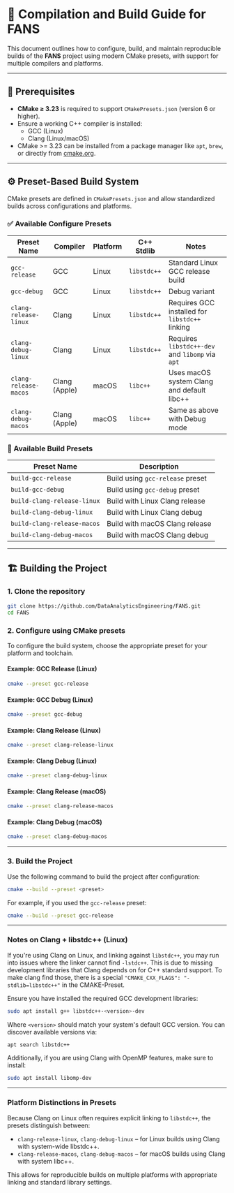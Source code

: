 # 🔧 Compilation and Build Guide for FANS

This document outlines how to configure, build, and maintain reproducible builds of the **FANS** project using modern CMake presets, with support for multiple compilers and platforms.

---

## 🚀 Prerequisites

- **CMake ≥ 3.23** is required to support `CMakePresets.json` (version 6 or higher).
- Ensure a working C++ compiler is installed:
  - GCC (Linux)
  - Clang (Linux/macOS)
- CMake >= 3.23 can be installed from a package manager like `apt`, `brew`, or directly from [cmake.org](https://cmake.org/download/).

---

## ⚙️ Preset-Based Build System

CMake presets are defined in `CMakePresets.json` and allow standardized builds across configurations and platforms.

### ✅ Available Configure Presets

| Preset Name              | Compiler       | Platform | C++ Stdlib   | Notes                                                  |
|--------------------------|----------------|----------|--------------|--------------------------------------------------------|
| `gcc-release`            | GCC            | Linux    | `libstdc++`  | Standard Linux GCC release build                      |
| `gcc-debug`              | GCC            | Linux    | `libstdc++`  | Debug variant                                          |
| `clang-release-linux`    | Clang          | Linux    | `libstdc++`  | Requires GCC installed for `libstdc++` linking        |
| `clang-debug-linux`      | Clang          | Linux    | `libstdc++`  | Requires `libstdc++-dev` and `libomp` via `apt`       |
| `clang-release-macos`    | Clang (Apple)  | macOS    | `libc++`     | Uses macOS system Clang and default libc++            |
| `clang-debug-macos`      | Clang (Apple)  | macOS    | `libc++`     | Same as above with Debug mode                         |

### 🔨 Available Build Presets

| Preset Name              | Description                         |
|--------------------------|-------------------------------------|
| `build-gcc-release`      | Build using `gcc-release` preset    |
| `build-gcc-debug`        | Build using `gcc-debug` preset      |
| `build-clang-release-linux` | Build with Linux Clang release  |
| `build-clang-debug-linux`   | Build with Linux Clang debug    |
| `build-clang-release-macos` | Build with macOS Clang release  |
| `build-clang-debug-macos`   | Build with macOS Clang debug    |

---

## 🏗️ Building the Project

### 1. Clone the repository

```bash
git clone https://github.com/DataAnalyticsEngineering/FANS.git
cd FANS
```

### 2. Configure using CMake presets

To configure the build system, choose the appropriate preset for your platform and toolchain.

#### Example: GCC Release (Linux)

```bash
cmake --preset gcc-release
```

#### Example: GCC Debug (Linux)

```bash
cmake --preset gcc-debug
```

#### Example: Clang Release (Linux)

```bash
cmake --preset clang-release-linux
```

#### Example: Clang Debug (Linux)

```bash
cmake --preset clang-debug-linux
```

#### Example: Clang Release (macOS)

```bash
cmake --preset clang-release-macos
```

#### Example: Clang Debug (macOS)

```bash
cmake --preset clang-debug-macos
```

---

### 3. Build the Project

Use the following command to build the project after configuration:

```bash
cmake --build --preset <preset>
```

For example, if you used the `gcc-release` preset:

```bash
cmake --build --preset gcc-release
```

---

### Notes on Clang + libstdc++ (Linux)

If you're using Clang on Linux, and linking against `libstdc++`, you may run into issues where the linker cannot find `-lstdc++`. This is due to missing development libraries that Clang depends on for C++ standard support.
To make clang find those, there is a special `"CMAKE_CXX_FLAGS": "-stdlib=libstdc++"` in the CMAKE-Preset.

Ensure you have installed the required GCC development libraries:

```bash
sudo apt install g++ libstdc++-<version>-dev
```

Where `<version>` should match your system's default GCC version. You can discover available versions via:

```bash
apt search libstdc++
```

Additionally, if you are using Clang with OpenMP features, make sure to install:

```bash
sudo apt install libomp-dev
```

---

### Platform Distinctions in Presets

Because Clang on Linux often requires explicit linking to `libstdc++`, the presets distinguish between:

- `clang-release-linux`, `clang-debug-linux` – for Linux builds using Clang with system-wide libstdc++.
- `clang-release-macos`, `clang-debug-macos` – for macOS builds using Clang with system libc++.

This allows for reproducible builds on multiple platforms with appropriate linking and standard library settings.
